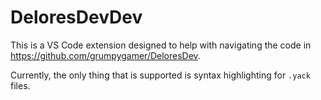 # DeloresDevDev

This is a VS Code extension designed to help with navigating
the code in https://github.com/grumpygamer/DeloresDev.

Currently, the only thing that is supported is syntax highlighting
for `.yack` files.
